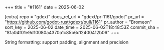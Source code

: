 +++
title = "#1161"
date = 2025-06-02

[extra]
repo = "gdext"
docs_rel_url = "gdext/pr-1161/godot"
pr_url = "https://github.com/godot-rust/gdext/pull/1161"
pr_author = "Bromeon"
sort_key = 2025-06-02
date_time = 2025-06-02T18:48:53Z
commit_sha = "81a04f01e9d10080a4370a1c85b6c12400412b06"
+++

String formatting: support padding, alignment and precision
